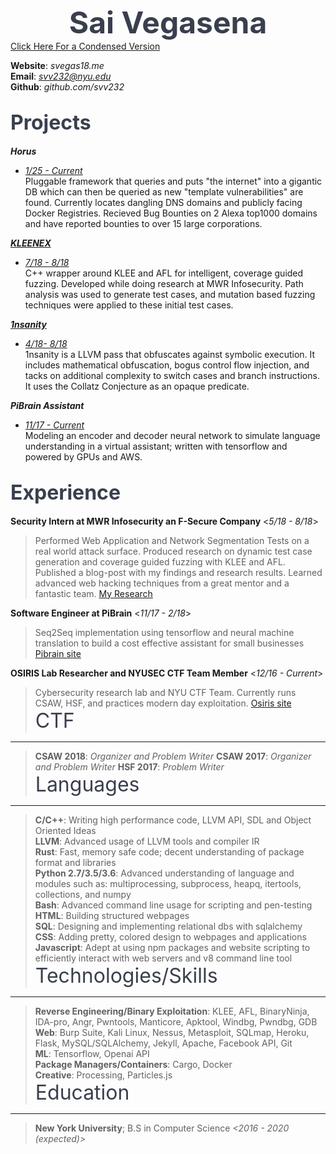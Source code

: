 <b> <font size="36" color="393f4d"> <center>Sai Vegasena</center> </font></b>
[Click Here For a Condensed Version](https://github.com/svv232/svv232.github.io/blob/master/resume.pdf) <br />

**Website**: *svegas18.me* <br />
**Email**:   *svv232@nyu.edu* <br />
**Github**:  *github.com/svv232* <br />

<font size ="6" color="393f4d">Projects </font>
-----------------------------------------
***Horus***
* <i><u>1/25 - Current </u></i> <br />
Pluggable framework that queries and puts "the internet" into a gigantic DB which can then be queried as new "template vulnerabilities" are found. Currently locates dangling DNS domains and publicly facing Docker Registries. Recieved Bug Bounties on 2 Alexa top1000 domains and have reported bounties to over 15 large corporations.

***[KLEENEX](https://github.com/svv232/Kleenex)*** 
* <i><u>7/18 - 8/18</u></i> <br />
C++ wrapper around KLEE and AFL for intelligent, coverage guided fuzzing. Developed while doing research at MWR Infosecurity. Path analysis was used to generate test cases, and mutation based fuzzing techniques were applied to these initial test cases.

***[1nsanity](https://github.com/svv232/1nsanity)***
* <i><u>4/18- 8/18</u></i> <br />
1nsanity is a LLVM pass that obfuscates against symbolic execution. It includes mathematical obfuscation, bogus control flow injection, and tacks on additional complexity to switch cases and branch instructions. It uses the Collatz Conjecture as an opaque predicate. 

***PiBrain Assistant***
* <i><u>11/17 - Current</u></i> <br />
Modeling an encoder and decoder neural network to simulate language understanding in a virtual assistant; written with tensorflow and powered by GPUs and AWS.


<font size = "6" color="393f4d">Experience</font>
------------------------------------------
**Security Intern at MWR Infosecurity an F-Secure Company** <*5/18 - 8/18*>
> Performed Web Application and Network Segmentation Tests on a real world attack surface. Produced research on dynamic test case generation and coverage guided fuzzing with KLEE and AFL. Published a blog-post with my findings and research results. Learned advanced web hacking techniques from a great mentor and a fantastic team.  [My Research](https://github.com/svv232/Kleenex)

**Software Engineer at PiBrain**    <*11/17 - 2/18*> 
> Seq2Seq implementation using tensorflow and neural machine translation to build a cost effective assistant for small businesses  [Pibrain site](http://pibrain.io)

**OSIRIS Lab Researcher and NYUSEC CTF Team Member**   <*12/16 - Current*>
> Cybersecurity research lab and NYU CTF Team. Currently runs CSAW, HSF, and practices modern day exploitation.  [Osiris site](https://osiris.cyber.nyu.edu/index.php/nyusec/)
<font size = "6" color="393f4d">CTF</font>
----------------------------------
> **CSAW 2018**: *Organizer and Problem Writer*
> **CSAW 2017**: *Organizer and Problem Writer*
> **HSF 2017**: *Problem Writer*
<font size = "6" color="393f4d">Languages</font>
----------------------------------------
> **C/C++**: Writing high performance code, LLVM API, SDL and Object Oriented Ideas  <br />
> **LLVM**: Advanced usage of LLVM tools and compiler IR <br />
> **Rust**: Fast, memory safe code; decent understanding of package format and libraries<br />
> **Python 2.7/3.5/3.6**: Advanced understanding of language and modules such as: multiprocessing, subprocess, heapq, itertools, collections, and numpy <br />
> **Bash**: Advanced command line usage for scripting and pen-testing <br />
> **HTML**: Building structured webpages<br />
> **SQL**: Designing and implementing relational dbs with sqlalchemy<br />
> **CSS**: Adding pretty, colored design to webpages and applications<br />
> **Javascript**: Adept at using npm packages and website scripting to efficiently interact with web servers and v8 command line tool <br />
<font size = "6" color="393f4d">Technologies/Skills</font>
---------------------------------------------------
> **Reverse Engineering/Binary Exploitation**: KLEE, AFL, BinaryNinja, IDA-pro, Angr, Pwntools, Manticore, Apktool, Windbg, Pwndbg, GDB <br />
> **Web**: Burp Suite, Kali Linux, Nessus, Metasploit, SQLmap, Heroku, Flask, MySQL/SQLAlchemy, Jekyll, Apache, Facebook API, Git <br />
> **ML**: Tensorflow, Openai API <br />
> **Package Managers/Containers**: Cargo, Docker <br />
> **Creative**: Processing, Particles.js <br />
<font size = "6" color="393f4d">Education</font>
-------------------------------------------
> **New York University**;  B.S in Computer Science     *<2016 - 2020 (expected)>*
